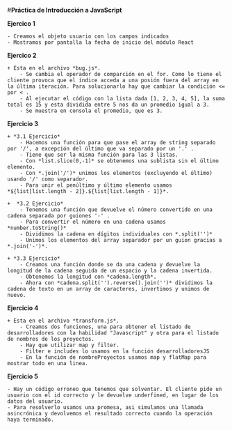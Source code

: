 #**Práctica de Introducción a JavaScript**

**Ejercico 1**

    - Creamos el objeto usuario con los campos indicados
    - Mostramos por pantalla la fecha de inicio del módulo React

**Ejercico 2**
 
    + Esta en el archivo *bug.js*.
        - Se cambia el operador de comparción en el for. Como lo tiene el cliente provoca que el índice acceda a una posión fuera del array en la última iteración. Para solucionarlo hay que cambiar la condición <= por < .
        - Al ejecutar el código con la lista dada [1, 2, 3, 4, 5], la suma total es 15 y esta dividida entre 5 nos da un promedio igual a 3.  
        - Se muestra en consola el promedio, que es 3.

**Ejercicio 3**

    + *3.1 Ejercicio*
        - Hacemos una función para que pase el array de string separado por '/', a excepción del último que va separado por un '.' .
        - Tiene que ser la misma función para las 3 listas.
        - Con *list.slice(0,-1)* se obtenemos una sublista sin el último elemento.
        - Con *.join('/')* unimos los elementos (excluyendo el último) usando '/' como separador.
        - Para unir el penúltimo y último elemento usamos *${list[list.length - 2]}.${list[list.length - 1]}*.

    +  *3.2 Ejercicio*
        - Tenemos una función que devuelve el número convertido en una cadena separada por guiones '-' .
        - Para convertir el número en una cadena usamos *number.toString()*
        - Dividimos la cadena en dígitos individuales con *.split('')*
        - Unimos los elementos del array separador por un guion gracias a *.join('-')*.

    + *3.3 Ejercicio*
        - Creamos una función donde se da una cadena y devuelve la longitud de la cadena seguida de un espacio y la cadena invertida.
        - Obtenemos la longitud con *cadena.length*.
        - Ahora con *cadena.split('').reverse().join('')* dividimos la cadena de texto en un array de caracteres, invertimos y unimos de nuevo.

**Ejercicio 4**

    + Esta en el archivo *transform.js*.
        - Creamos dos funciones, una para obtener el listado de desarrolladores con la habilidad "Javascript" y otra para el listado de nombres de los proyectos.
        - Hay que utilizar map y filter.
        - Filter e includes lo usamos en la función desarrolladoresJS
        - En la función de nombreProyectos usamos map y flatMap para mostrar todo en una linea.

**Ejercicio 5**

    - Hay un código erroneo que tenemos que solventar. El cliente pide un usuario con el id correcto y le devuelve underfined, en lugar de los datos del usuario.
    - Para resolverlo usamos una promesa, asi simulamos una llamada asincrónica y devolvemos el resultado correcto cuando la operación haya terminado.



